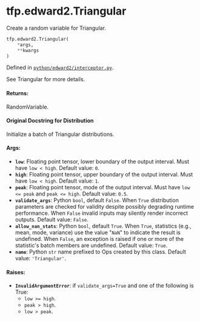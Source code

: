 <div itemscope itemtype="http://developers.google.com/ReferenceObject">
<meta itemprop="name" content="tfp.edward2.Triangular" />
<meta itemprop="path" content="Stable" />
</div>

# tfp.edward2.Triangular

Create a random variable for Triangular.

``` python
tfp.edward2.Triangular(
    *args,
    **kwargs
)
```



Defined in [`python/edward2/interceptor.py`](https://github.com/tensorflow/probability/tree/master/tensorflow_probability/python/edward2/interceptor.py).

<!-- Placeholder for "Used in" -->

See Triangular for more details.

#### Returns:
RandomVariable.


#### Original Docstring for Distribution

Initialize a batch of Triangular distributions.

#### Args:

* <b>`low`</b>: Floating point tensor, lower boundary of the output interval. Must
  have `low < high`.
  Default value: `0`.
* <b>`high`</b>: Floating point tensor, upper boundary of the output interval. Must
  have `low < high`.
  Default value: `1`.
* <b>`peak`</b>: Floating point tensor, mode of the output interval. Must have
  `low <= peak` and `peak <= high`.
  Default value: `0.5`.
* <b>`validate_args`</b>: Python `bool`, default `False`. When `True` distribution
  parameters are checked for validity despite possibly degrading runtime
  performance. When `False` invalid inputs may silently render incorrect
  outputs.
  Default value: `False`.
* <b>`allow_nan_stats`</b>: Python `bool`, default `True`. When `True`, statistics
  (e.g., mean, mode, variance) use the value "`NaN`" to indicate the
  result is undefined. When `False`, an exception is raised if one or
  more of the statistic's batch members are undefined.
  Default value: `True`.
* <b>`name`</b>: Python `str` name prefixed to Ops created by this class.
  Default value: `'Triangular'`.


#### Raises:

* <b>`InvalidArgumentError`</b>: if `validate_args=True` and one of the following is
  True:
  * `low >= high`.
  * `peak > high`.
  * `low > peak`.